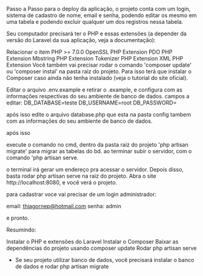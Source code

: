 Passo a Passo para o deploy da aplicação, o projeto conta com um login, sistema de cadastro de nome, email e senha, podendo editar os mesmo em uma tabela e podendo excluir qualquer um dos registros nessa tabela.

Seu computador precisará ter o PHP e essas extensões (a depender da versão do Laravel da sua aplicação, veja a documentação):

Relacionar o item
PHP >= 7.0.0
OpenSSL PHP Extension
PDO PHP Extension
Mbstring PHP Extension
Tokenizer PHP Extension
XML PHP Extension
Você também vai precisar rodar o comando 'composer update' ou 'composer instal'  na pasta raiz do projeto. Para isso terá que instalar o Composer caso ainda não tenha instalado (veja o tutorial do site oficial).

Editar o arquivo .env.example e retirar o .example, e configura com as informações respectivas do seu ambiente de banco de dados.
campos a editar:
DB_DATABASE=teste
DB_USERNAME=root
DB_PASSWORD=

após isso edite o arquivo database.php que esta na pasta config tambem com as informações do seu ambiente de banco de dados.

após isso 

execute o comando no cmd, dentro da pasta raiz do projeto 'php artisan migrate' para migrar as tabelas do bd.
ao terminar subir o servidor, com o comando 'php artisan serve.

o terminal irá gerar um endereço pra acessar o servidor.
Depois disso, basta rodar php artisan serve na raiz do projeto. Abra o site http://localhost:8080, e você verá o projeto.


para cadastrar voce vai precisar de um login administrador:

email: thiagornep@hotmail.com
senha: admin 

e
pronto.


Resumindo:

Instalar o PHP e extensões do Laravel
Instalar o Composer
Baixar as dependências do projeto usando composer update
Rodar php artisan serve
* Se seu projeto utilizar banco de dados, você precisará instalar o banco de dados e rodar php artisan migrate